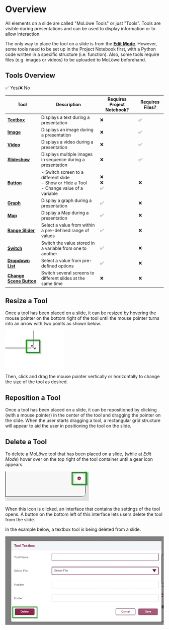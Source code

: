 # Overview

All elements on a slide are called "MoLöwe Tools" or just "Tools". 
Tools are visible during presentations and can be used to display information or to allow interaction.

The only way to place the tool on a slide is from the [**Edit Mode**](docs/edit-mode/05_slides.md#4-editing-slides-edit-mode).
However, some tools need to be set up in the Project Notebook first, with a Python code written in a specific structure (i.e. function).
Also, some tools require files (e.g. images or videos) to be uploaded to MoLöwe beforehand.

## **Tools Overview**
✅ Yes/❌ No

| Tool                                         | Description                                                                                       | Requires Project Notebook? | Requires Files?               |
|----------------------------------------------|---------------------------------------------------------------------------------------------------|----------------------------|-------------------------------|
| [**Textbox**](01_textbox.md)                 | Displays a text during a presentation                                                             | ❌                          | ✅                             |
| [**Image**](02_image.md)                     | Displays an image during a presentation                                                           | ❌                          | ✅                             |
| [**Video**](03_video.md)                     | Displays a video during a presentation                                                            | ❌                          | ✅                             |
| [**Slideshow**](04_slideshow.md)             | Displays multiple images in sequence during a presentation                                        | ❌                          | ✅                             |
| [**Button**](05_button.md)                   | - Switch screen to a different slide<br/> - Show or Hide a Tool<br/> - Change value of a variable | ❌ <br/> ❌ <br/> ✅          | ❌                             |
| [**Graph**](06_graph.md)                     | Display a graph during a presentation                                                             | ✅                          | ❌                             |
| [**Map**](07_map.md)                         | Display a Map during a presentation                                                               | ✅                          | ❌                             |
| [**Range Slider**](08_slider.md)             | Select a value from within a pre-defined range of values                                          | ✅                          | ❌                             |
| [**Switch**](09_switch.md)                   | Switch the value stored in a variable from one to another                                         | ✅                          | ❌                             |
| [**Dropdown List**](10_dropdown.md)          | Select a value from pre-defined options                                                           | ✅                          | ❌                             |
| [**Change Scene Button**](11_change-scene.md) | Switch several screens to different slides at the same time                                       | ❌                          | ❌                             |


## **Resize a Tool**
Once a tool has been placed on a slide, it can be resized by hovering the mouse pointer on the bottom right of the tool
until the mouse pointer turns into an arrow with two points as shown below.

![](/img/doc/57_resize_tool.jpg)

Then, click and drag the mouse pointer vertically or horizontally to change the size of the tool as desired.

## **Reposition a Tool**
Once a tool has been placed on a slide, it can be repositioned by clicking (with a mouse pointer) in the center of
the tool and dragging the pointer on the slide. When the user starts dragging a tool, a rectangular grid structure
will appear to aid the user in positioning the tool on the slide.

## **Delete a Tool**
To delete a MoLöwe tool that has been placed on a slide, (while at *Edit Mode*) hover over on the top right of the
tool container until a gear icon appears.

![](/img/doc/39_hover_tool_container.jpg)

When this icon is clicked, an interface that contains the settings of the tool opens.
A button on the bottom left of this interface lets users delete the tool from the slide.

In the example below, a textbox tool is being deleted from a slide.

![](/img/doc/70_delete_tool.jpg)